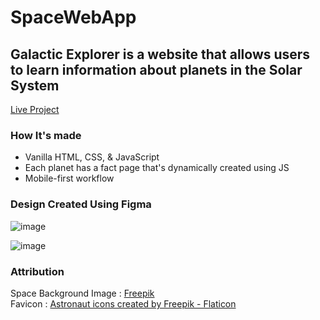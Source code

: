 # SpaceWebApp



## Galactic Explorer is a website that allows users to learn information about planets in the Solar System
[Live Project](https://laidev.github.io/SpaceWebApp/)

### How It's made

- Vanilla HTML, CSS, & JavaScript
- Each planet has a fact page that's dynamically created using JS
- Mobile-first workflow

### Design Created Using Figma

![image](https://user-images.githubusercontent.com/70034760/213294817-2b7be7b1-cc02-43ae-bfa8-d42c5ee25649.png)

![image](https://user-images.githubusercontent.com/70034760/213294981-69ecc965-a7b1-4553-941a-92aa6f99d861.png)

### Attribution

Space Background Image : <a href="https://www.freepik.com/free-vector/realistic-stars-galaxy-background_14063401.htm#query=galaxy%20background&position=23&from_view=search&track=sph">Freepik</a>
<br>
Favicon : <a href="https://www.flaticon.com/free-icons/astronaut" title="astronaut icons">Astronaut icons created by Freepik - Flaticon</a>
